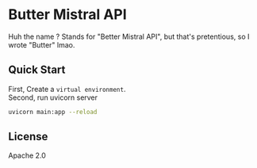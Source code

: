 # Butter Mistral API

Huh the name ? Stands for "Better Mistral API", but that's pretentious, so I wrote "Butter" lmao.

## Quick Start
First, Create a `virtual environment`.</br>
Second, run uvicorn server
```sh
uvicorn main:app --reload
```

## License
Apache 2.0